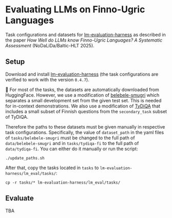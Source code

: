 # Evaluating LLMs on Finno-Ugric Languages

Task configurations and datasets for [lm-evaluation-harness](https://github.com/EleutherAI/lm-evaluation-harness) as described in the paper *How Well do LLMs know Finno-Ugric Languages? A Systematic Assessment* (NoDaLiDa/Baltic-HLT 2025).

## Setup

Download and install [lm-evaluation-harness](https://github.com/EleutherAI/lm-evaluation-harness) (the task configurations are verified to work with the version `0.4.7`).

🚨 For most of the tasks, the datasets are automatically downloaded from HuggingFace. However, we use a modification of [belebele-smugri](https://huggingface.co/datasets/tartuNLP/belebele-smugri) which separates a small development set from the given test set. This is needed for in-context demonstrations. We also use a modification of [TyDiQA](https://huggingface.co/datasets/google-research-datasets/tydiqa) that includes a small subset of Finnish questions from the `secondary_task` subset of TyDiQA.

Therefore the paths to these datasets must be given manually in respective task configurations. Specifically, the value of `dataset_path` in the yaml files of `tasks/belebele-smugri` must be changed to the full path of `data/belebele-smugri` and in `tasks/tydiqa-fi` to the full path of `data/tydiqa-fi`. You can either do it manually or run the script:

`./update_paths.sh`

After that, copy the tasks located in `tasks` to `lm-evaluation-harness/lm_eval/tasks/`:

`cp -r tasks/* lm-evaluation-harness/lm_eval/tasks/`

## Evaluate

TBA

